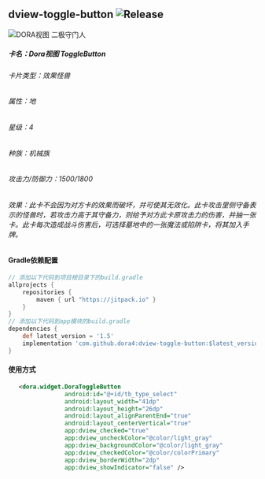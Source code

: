 dview-toggle-button
![Release](https://jitpack.io/v/dora4/dview-toggle-button.svg)
--------------------------------
![DORA视图 二极守门人](https://github.com/user-attachments/assets/38916076-6e16-4836-bd74-a5d6e7b774ee)

##### 卡名：Dora视图 ToggleButton 
###### 卡片类型：效果怪兽
###### 属性：地
###### 星级：4
###### 种族：机械族
###### 攻击力/防御力：1500/1800
###### 效果：此卡不会因为对方卡的效果而破坏，并可使其无效化。此卡攻击里侧守备表示的怪兽时，若攻击力高于其守备力，则给予对方此卡原攻击力的伤害，并抽一张卡。此卡每次造成战斗伤害后，可选择墓地中的一张魔法或陷阱卡，将其加入手牌。

#### Gradle依赖配置

```groovy
// 添加以下代码到项目根目录下的build.gradle
allprojects {
    repositories {
        maven { url "https://jitpack.io" }
    }
}
// 添加以下代码到app模块的build.gradle
dependencies {
    def latest_version = '1.5'
    implementation 'com.github.dora4:dview-toggle-button:$latest_version'
}
```
#### 使用方式

```xml
   <dora.widget.DoraToggleButton
                android:id="@+id/tb_type_select"
                android:layout_width="41dp"
                android:layout_height="26dp"
                android:layout_alignParentEnd="true"
                android:layout_centerVertical="true"
                app:dview_checked="true"
                app:dview_uncheckColor="@color/light_gray"
                app:dview_backgroundColor="@color/light_gray"
                app:dview_checkedColor="@color/colorPrimary"
                app:dview_borderWidth="2dp"
                app:dview_showIndicator="false" />
```

